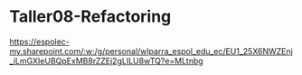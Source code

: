 # Taller08-Refactoring

https://espolec-my.sharepoint.com/:w:/g/personal/wlparra_espol_edu_ec/EU1_25X6NWZEnj_iLmGXIeUBQpExMB8rZZEj2gLILU8wTQ?e=MLtnbg